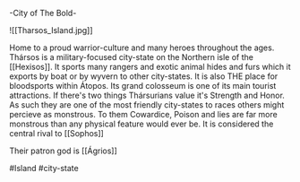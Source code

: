  -City of The Bold- 

![[Tharsos_Island.jpg]]

Home to a proud warrior-culture and many heroes throughout the ages.
Thársos is a military-focused city-state on the Northern isle of the [[Hexisos]]. It sports many rangers and exotic animal hides and furs which it exports by boat or by wyvern to other city-states. It is also THE place for bloodsports within Átopos. Its grand colosseum is one of its main tourist attractions. If there's two things Thársurians value it's Strength and Honor. As such they are one of the most friendly city-states to races others might percieve as monstrous. To them Cowardice, Poison and lies are far more monstrous than any physical feature would ever be. It is considered the central rival to [[Sophos]]

Their patron god is [[Ágrios]]

#Island #city-state